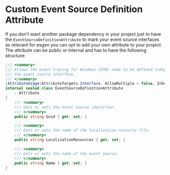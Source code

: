 # Custom Event Source Definition Attribute

If you don't want another package dependency in your project just to have the ```EventSourceDefinitionAttribute``` to mark your event source interfaces as relevant for esgen you can opt to add your own attribute to your project. The attribute can be public or internal and has to have the following structure:

```csharp
/// <summary>
/// Allows the event tracing for Windows (ETW) name to be defined independently of the name of
/// the event source interface.
/// </summary>
[AttributeUsage(AttributeTargets.Interface, AllowMultiple = false, Inherited = false)]
internal sealed class EventSourceDefinitionAttribute
    : Attribute
{
    /// <summary>
    /// Gets or sets the event source identifier.
    /// </summary>
    public string Guid { get; set; }

    /// <summary>
    /// Gets or sets the name of the localization resource file.
    /// </summary>
    public string LocalizationResources { get; set; }

    /// <summary>
    /// Gets or sets the name of the event source.
    /// </summary>
    public string Name { get; set; }
}
```